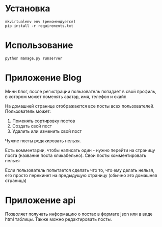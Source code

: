 # Установка

    mkvirtualenv env (рекомендуется)
    pip install -r requirements.txt

# Использование

    python manage.py runserver

# Приложение Blog

Мини блог, после регистрации пользователь попадает в свой профиль, в котором может поменять аватар, имя, телефон и скайп.

На домашней странице отображаются все посты всех пользователей. Пользователь может:
1. Поменять сортировку постов
2. Создать свой пост
3. Удалить или изменить свой пост

Чужие посты редакировать нельзя.

Есть комментарии, чтобы написать один - нужно перейти на страницу поста (название поста кликабельно). Свои посты комментировать нельзя

Если пользователь попытается сделать что то, что ему делать нельзя, его просто перекинет на предыдущую страницу (обычно это домашняя страница)

# Приложение api

Позволяет получать информацию о постах в формате json или в виде html таблицы. Также можно редактировать посты.
